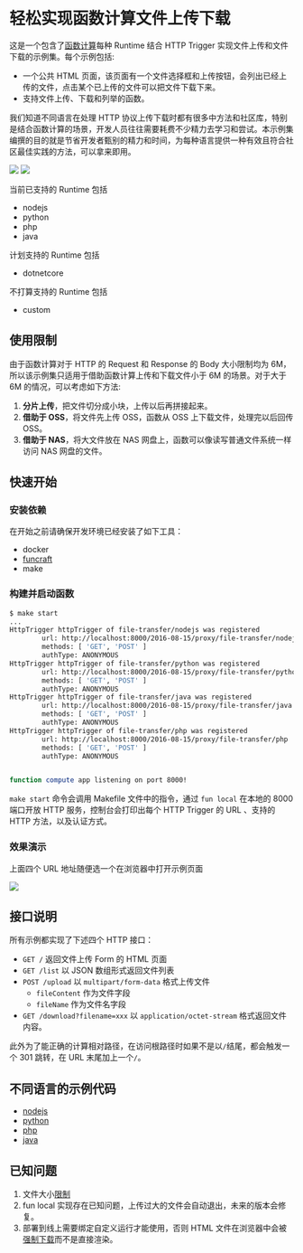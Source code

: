 # 轻松实现函数计算文件上传下载

这是一个包含了[函数计算](https://statistics.functioncompute.com/?title=%E8%BD%BB%E6%9D%BE%E5%AE%9E%E7%8E%B0%E5%87%BD%E6%95%B0%E8%AE%A1%E7%AE%97%E6%96%87%E4%BB%B6%E4%B8%8A%E4%BC%A0%E4%B8%8B%E8%BD%BD&author=%E5%80%9A%E8%B4%A4&src=article&url=http%3A%2F%2Ffc.console.aliyun.com%2F%3Ffctraceid%3DYXV0aG9yJTNEJUU1JTgwJTlBJUU4JUI0JUE0JTI2dGl0bGUlM0QlRTglQkQlQkIlRTYlOUQlQkUlRTUlQUUlOUUlRTclOEUlQjAlRTUlODclQkQlRTYlOTUlQjAlRTglQUUlQTElRTclQUUlOTclRTYlOTYlODclRTQlQkIlQjYlRTQlQjglOEElRTQlQkMlQTAlRTQlQjglOEIlRTglQkQlQkQ%3D)每种 Runtime 结合 HTTP Trigger 实现文件上传和文件下载的示例集。每个示例包括:

* 一个公共 HTML 页面，该页面有一个文件选择框和上传按钮，会列出已经上传的文件，点击某个已上传的文件可以把文件下载下来。
* 支持文件上传、下载和列举的函数。

我们知道不同语言在处理 HTTP 协议上传下载时都有很多中方法和社区库，特别是结合函数计算的场景，开发人员往往需要耗费不少精力去学习和尝试。本示例集编撰的目的就是节省开发者甄别的精力和时间，为每种语言提供一种有效且符合社区最佳实践的方法，可以拿来即用。

![](https://img.alicdn.com/tfs/TB1b4IzubY1gK0jSZTEXXXDQVXa-773-593.png)
![](https://data-analysis.cn-shanghai.log.aliyuncs.com/logstores/article-logs/track_ua.gif?APIVersion=0.6.0&title=%E8%BD%BB%E6%9D%BE%E5%AE%9E%E7%8E%B0%E5%87%BD%E6%95%B0%E8%AE%A1%E7%AE%97%E6%96%87%E4%BB%B6%E4%B8%8A%E4%BC%A0%E4%B8%8B%E8%BD%BD&author=%E5%80%9A%E8%B4%A4&src=article)

当前已支持的 Runtime 包括

* nodejs
* python
* php
* java

计划支持的 Runtime 包括

* dotnetcore

不打算支持的 Runtime 包括

* custom

## 使用限制

由于函数计算对于 HTTP 的 Request 和 Response 的 Body 大小限制均为 6M，所以该示例集只适用于借助函数计算上传和下载文件小于 6M 的场景。对于大于 6M 的情况，可以考虑如下方法:

1. **分片上传**，把文件切分成小块，上传以后再拼接起来。
2. **借助于 OSS**，将文件先上传 OSS，函数从 OSS 上下载文件，处理完以后回传 OSS。
3. **借助于 NAS**，将大文件放在 NAS 网盘上，函数可以像读写普通文件系统一样访问 NAS 网盘的文件。

## 快速开始

### 安装依赖

在开始之前请确保开发环境已经安装了如下工具：

* docker
* [funcraft](https://github.com/alibaba/funcraft/blob/master/docs/usage/installation-zh.md)
* make

### 构建并启动函数

```bash
$ make start
...
HttpTrigger httpTrigger of file-transfer/nodejs was registered
        url: http://localhost:8000/2016-08-15/proxy/file-transfer/nodejs
        methods: [ 'GET', 'POST' ]
        authType: ANONYMOUS
HttpTrigger httpTrigger of file-transfer/python was registered
        url: http://localhost:8000/2016-08-15/proxy/file-transfer/python
        methods: [ 'GET', 'POST' ]
        authType: ANONYMOUS
HttpTrigger httpTrigger of file-transfer/java was registered
        url: http://localhost:8000/2016-08-15/proxy/file-transfer/java
        methods: [ 'GET', 'POST' ]
        authType: ANONYMOUS
HttpTrigger httpTrigger of file-transfer/php was registered
        url: http://localhost:8000/2016-08-15/proxy/file-transfer/php
        methods: [ 'GET', 'POST' ]
        authType: ANONYMOUS


function compute app listening on port 8000!
```

`make start` 命令会调用 Makefile 文件中的指令，通过 `fun local` 在本地的 8000 端口开放 HTTP 服务，控制台会打印出每个 HTTP Trigger 的 URL 、支持的 HTTP 方法，以及认证方式。

### 效果演示

上面四个 URL 地址随便选一个在浏览器中打开示例页面

![](https://img.alicdn.com/tfs/TB1SCQxukT2gK0jSZFkXXcIQFXa-839-479.gif)

## 接口说明

所有示例都实现了下述四个 HTTP 接口：

* `GET /` 返回文件上传 Form 的 HTML 页面
* `GET /list` 以 JSON 数组形式返回文件列表
* `POST /upload` 以 `multipart/form-data` 格式上传文件
  * `fileContent` 作为文件字段
  * `fileName` 作为文件名字段
* `GET /download?filename=xxx` 以 `application/octet-stream` 格式返回文件内容。

此外为了能正确的计算相对路径，在访问根路径时如果不是以`/`结尾，都会触发一个 301 跳转，在 URL 末尾加上一个`/`。

## 不同语言的示例代码

* [nodejs](nodejs/index.js)
* [python](python/index.py)
* [php](php/index.php)
* [java](java/src/main/java/example/App.java)

## 已知问题

1. 文件大小[限制](#使用限制)
2. fun local 实现存在已知问题，上传过大的文件会自动退出，未来的版本会修复。
3. 部署到线上需要绑定自定义运行才能使用，否则 HTML 文件在浏览器中会被[强制下载](https://help.aliyun.com/knowledge_detail/56103.html#HTTP-Trigger-compulsory-header)而不是直接渲染。
